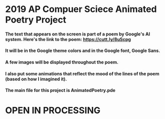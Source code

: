 # 2019 AP Compuer Sciece Animated Poetry Project 
#### The text that appears on the screen is part of a poem by Google's AI system. Here's the link to the poem: https://cutt.ly/8uScpg
#### It will be in the Google theme colors and in the Google font, Google Sans.
#### A few images will be displayed throughout the poem.
#### I also put some animations that reflect the mood of the lines of the poem (based on how I imagined it).

#### The main file for this project is AnimatedPoetry.pde

# OPEN IN PROCESSING
